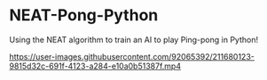 # NEAT-Pong-Python
Using the NEAT algorithm to train an AI to play Ping-pong in Python!


https://user-images.githubusercontent.com/92065392/211680123-9815d32c-691f-4123-a284-e10a0b51387f.mp4

